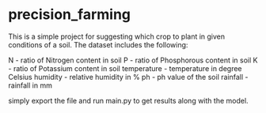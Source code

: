 # precision_farming

This is a simple project for suggesting which crop to plant in given conditions of a soil. The dataset includes the following:

N - ratio of Nitrogen content in soil
P - ratio of Phosphorous content in soil
K - ratio of Potassium content in soil
temperature - temperature in degree Celsius
humidity - relative humidity in %
ph - ph value of the soil
rainfall - rainfall in mm

simply export the file and run main.py to get results along with the model.
